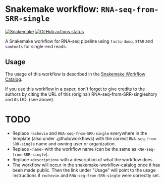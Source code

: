 # Snakemake workflow: `RNA-seq-from-SRR-single`

[![Snakemake](https://img.shields.io/badge/snakemake-≥6.3.0-brightgreen.svg)](https://snakemake.github.io)
[![GitHub actions status](https://github.com/rochevin/RNA-seq-from-SRR-single/workflows/Tests/badge.svg?branch=main)](https://github.com/rochevin/RNA-seq-from-SRR-single/actions?query=branch%3Amain+workflow%3ATests)


A Snakemake workflow for RNA-seq pipeline using `fastq-dump`, `STAR` and `samtools` for single-end reads.

## Usage

The usage of this workflow is described in the [Snakemake Workflow Catalog](https://snakemake.github.io/snakemake-workflow-catalog/?usage=rochevin%2FRNA-seq-from-SRR-single).

If you use this workflow in a paper, don't forget to give credits to the authors by citing the URL of this (original) RNA-seq-from-SRR-singlesitory and its DOI (see above).

# TODO

* Replace `rochevin` and `RNA-seq-from-SRR-single` everywhere in the template (also under .github/workflows) with the correct `RNA-seq-from-SRR-single` name and owning user or organization.
* Replace `<name>` with the workflow name (can be the same as `RNA-seq-from-SRR-single`).
* Replace `<description>` with a description of what the workflow does.
* The workflow will occur in the snakemake-workflow-catalog once it has been made public. Then the link under "Usage" will point to the usage instructions if `rochevin` and `RNA-seq-from-SRR-single` were correctly set.